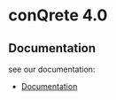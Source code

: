 # conQrete 4.0

## Documentation
see our documentation:
- [Documentation](https://github.com/conQrete4-0/Documentation)

